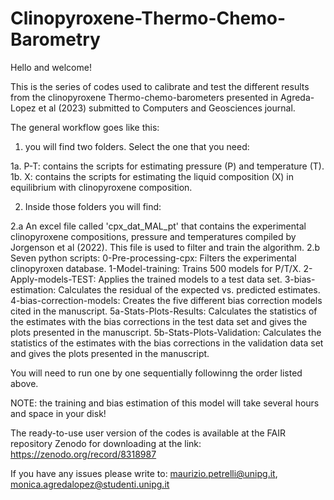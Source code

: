 # Clinopyroxene-Thermo-Chemo-Barometry
Hello and welcome!

This is the series of codes used to calibrate and test the different results from the clinopyroxene Thermo-chemo-barometers presented in Agreda-Lopez et al (2023) submitted to Computers and Geosciences journal.

The general workflow goes like this:

1. you will find two folders.  Select the one that you need:

1a. P-T: contains the scripts for estimating pressure (P) and temperature (T).
1b. X: contains the scripts for estimating the liquid composition (X) in equilibrium with clinopyroxene composition.


2. Inside those folders you will find:

2.a An excel file called 'cpx_dat_MAL_pt' that contains the experimental clinopyroxene compositions, pressure and temperatures compiled by Jorgenson et al (2022). This file is used to filter and train the algorithm.
2.b Seven python scripts:
   0-Pre-processing-cpx: Filters the experimental clinopyroxen database.
   1-Model-training: Trains 500 models for P/T/X.
   2-Apply-models-TEST: Applies the trained models to a test data set.
   3-bias-estimation: Calculates the residual of the expected vs. predicted estimates.
   4-bias-correction-models: Creates the five different bias correction models cited in the manuscript.
   5a-Stats-Plots-Results: Calculates the statistics of the estimates with the bias corrections in the test data set and gives the plots presented in the manuscript.
   5b-Stats-Plots-Validation: Calculates the statistics of the estimates with the bias corrections in the validation data set and gives the plots presented in the manuscript.

You will need to run one by one sequentially followinng the order listed above. 

NOTE: the training and bias estimation of this model will take several hours and space in your disk!

The ready-to-use user version of the codes is available at the FAIR repository Zenodo for downloading at the link: https://zenodo.org/record/8318987

If you have any issues please write to: maurizio.petrelli@unipg.it, monica.agredalopez@studenti.unipg.it
